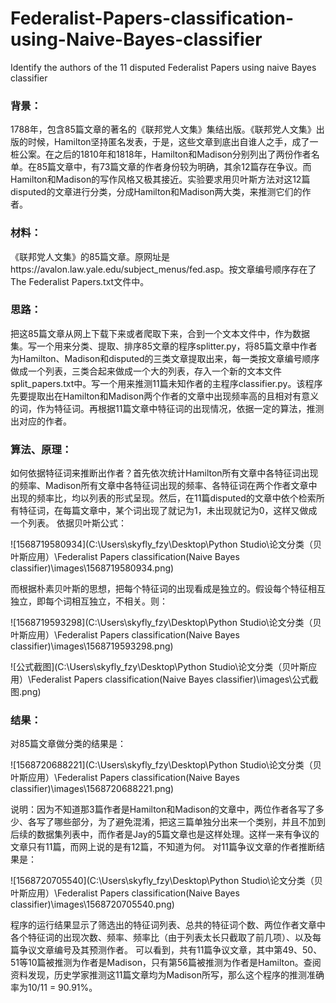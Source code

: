 # Federalist-Papers-classification-using-Naive-Bayes-classifier

Identify the authors of the 11 disputed Federalist Papers using naive Bayes classifier



### **背景：**

​	1788年，包含85篇文章的著名的《联邦党人文集》集结出版。《联邦党人文集》出版的时候，Hamilton坚持匿名发表，于是，这些文章到底出自谁人之手，成了一桩公案。在之后的1810年和1818年，Hamilton和Madison分别列出了两份作者名单。在85篇文章中，有73篇文章的作者身份较为明确，其余12篇存在争议。而Hamilton和Madison的写作风格又极其接近。实验要求用贝叶斯方法对这12篇disputed的文章进行分类，分成Hamilton和Madison两大类，来推测它们的作者。



### **材料：**

​	《联邦党人文集》的85篇文章。原网址是https://avalon.law.yale.edu/subject_menus/fed.asp。按文章编号顺序存在了The Federalist Papers.txt文件中。



### **思路：**

​	把这85篇文章从网上下载下来或者爬取下来，合到一个文本文件中，作为数据集。
​	写一个用来分类、提取、排序85文章的程序splitter.py，将85篇文章中作者为Hamilton、Madison和disputed的三类文章提取出来，每一类按文章编号顺序做成一个列表，三类合起来做成一个大的列表，存入一个新的文本文件split_papers.txt中。
​	写一个用来推测11篇未知作者的主程序classifier.py。该程序先要提取出在Hamilton和Madison两个作者的文章中出现频率高的且相对有意义的词，作为特征词。再根据11篇文章中特征词的出现情况，依据一定的算法，推测出对应的作者。

### **算法、原理：**

​	如何依据特征词来推断出作者？首先依次统计Hamilton所有文章中各特征词出现的频率、Madison所有文章中各特征词出现的频率、各特征词在两个作者文章中出现的频率比，均以列表的形式呈现。然后，在11篇disputed的文章中依个检索所有特征词，在每篇文章中，某个词出现了就记为1，未出现就记为0，这样又做成一个列表。
依据贝叶斯公式：

![1568719580934](C:\Users\skyfly_fzy\Desktop\Python Studio\论文分类（贝叶斯应用）\Federalist Papers classification(Naive Bayes classifier)\images\1568719580934.png)

​	而根据朴素贝叶斯的思想，把每个特征词的出现看成是独立的。假设每个特征相互独立，即每个词相互独立，不相关。则：

![1568719593298](C:\Users\skyfly_fzy\Desktop\Python Studio\论文分类（贝叶斯应用）\Federalist Papers classification(Naive Bayes classifier)\images\1568719593298.png)

![公式截图](C:\Users\skyfly_fzy\Desktop\Python Studio\论文分类（贝叶斯应用）\Federalist Papers classification(Naive Bayes classifier)\images\公式截图.png)

### **结果：**

对85篇文章做分类的结果是：

![1568720688221](C:\Users\skyfly_fzy\Desktop\Python Studio\论文分类（贝叶斯应用）\Federalist Papers classification(Naive Bayes classifier)\images\1568720688221.png)

说明：因为不知道那3篇作者是Hamilton和Madison的文章中，两位作者各写了多少、各写了哪些部分，为了避免混淆，把这三篇单独分出来一个类别，并且不加到后续的数据集列表中，而作者是Jay的5篇文章也是这样处理。这样一来有争议的文章只有11篇，而网上说的是有12篇，不知道为何。
对11篇争议文章的作者推断结果是：

![1568720705540](C:\Users\skyfly_fzy\Desktop\Python Studio\论文分类（贝叶斯应用）\Federalist Papers classification(Naive Bayes classifier)\images\1568720705540.png)

程序的运行结果显示了筛选出的特征词列表、总共的特征词个数、两位作者文章中各个特征词的出现次数、频率、频率比（由于列表太长只截取了前几项）、以及每篇争议文章编号及其预测作者。
可以看到，共有11篇争议文章，其中第49、50、51等10篇被推测为作者是Madison，只有第56篇被推测为作者是Hamilton。查阅资料发现，历史学家推测这11篇文章均为Madison所写，那么这个程序的推测准确率为10/11 = 90.91%。
